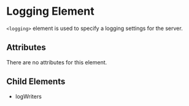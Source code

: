 # Logging Element
`<logging>` element is used to specify a logging settings for the server.
      
## Attributes
There are no attributes for this element.

## Child Elements</title>
- logWriters
